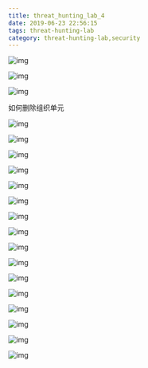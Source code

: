 ```yaml
---
title: threat_hunting_lab_4
date: 2019-06-23 22:56:15
tags: threat-hunting-lab
category: threat-hunting-lab,security
---
```



<!-- more -->

![img](/postimg/lab4-1.jpg)

![img](/postimg/lab4-2.jpg)

![img](/postimg/lab4-3.jpg)

如何删除组织单元

![img](/postimg/lab4-4.jpg)

![img](/postimg/lab4-5.jpg)

![img](/postimg/lab4-6.jpg)

![img](/postimg/lab4-7.jpg)

![img](/postimg/lab4-8.jpg)

![img](/postimg/lab4-9.jpg)

![img](/postimg/lab4-10.jpg)

![img](/postimg/lab4-11.jpg)

![img](/postimg/lab4-12.jpg)

![img](/postimg/lab4-13.jpg)

![img](/postimg/lab4-14.jpg)

![img](/postimg/lab4-15.jpg)

![img](/postimg/lab4-16.jpg)

![img](/postimg/lab4-17.jpg)

![img](/postimg/lab4-18.jpg)

![img](/postimg/lab4-19.jpg)